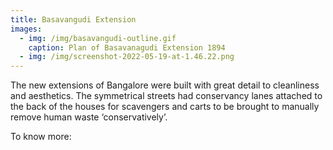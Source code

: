 ```yaml
---
title: Basavangudi Extension
images:
  - img: /img/basavangudi-outline.gif
    caption: Plan of Basavanagudi Extension 1894
  - img: /img/screenshot-2022-05-19-at-1.46.22.png
---
```

The new extensions of Bangalore were built with great detail to cleanliness and aesthetics. The symmetrical streets had conservancy lanes attached to the back of the houses for scavengers and carts to be brought to manually remove human waste ‘conservatively’. 

To know more: